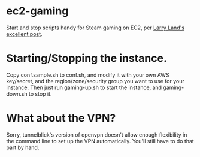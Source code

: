 # ec2-gaming
Start and stop scripts handy for Steam gaming on EC2, per [Larry Land's excellent post](http://lg.io/2015/07/05/revised-and-much-faster-run-your-own-highend-cloud-gaming-service-on-ec2.html).

# Starting/Stopping the instance.

Copy conf.sample.sh to conf.sh, and modify it with your own AWS key/secret, and the region/zone/security group you want to use for your instance. Then just run gaming-up.sh to start the instance, and gaming-down.sh to stop it. 

# What about the VPN?

Sorry, tunnelblick's version of openvpn doesn't allow enough flexibility in the command line to set up the VPN automatically. You'll still have to do that part by hand.
